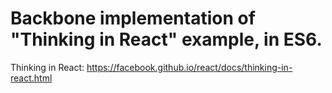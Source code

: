 # Backbone implementation of "Thinking in React" example, in ES6.

Thinking in React: https://facebook.github.io/react/docs/thinking-in-react.html

